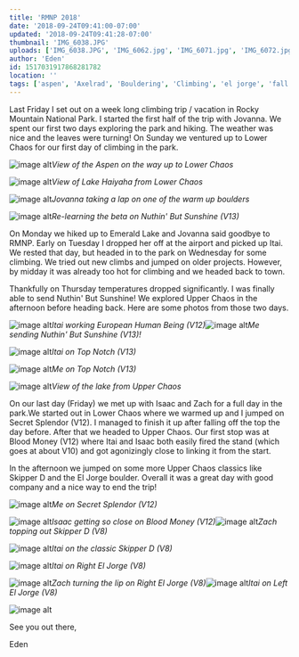 ```yaml
---
title: 'RMNP 2018'
date: '2018-09-24T09:41:00-07:00'
updated: '2018-09-24T09:41:28-07:00'
thumbnail: 'IMG_6038.JPG'
uploads: ['IMG_6038.JPG', 'IMG_6062.jpg', 'IMG_6071.jpg', 'IMG_6072.jpg', 'IMG_6072.jpg', 'IMG_6072.jpg', 'IMG_6182.JPG', '202.JPG', 'IMG_6239.JPG', 'IMG_6241.jpg', 'IMG_6247.jpg', 'IMG_6270.jpg', '20AM.jpg', 'IMG_6293.JPG', 'IMG_6296.JPG', 'IMG_6300.jpg', 'IMG_6310.jpg', 'IMG_6342.jpg', 'IMG_6342.jpg', 'IMG_6342.jpg', 'IMG_6209.jpg']
author: 'Eden'
id: 1517031917868281782
location: ''
tags: ['aspen', 'Axelrad', 'Bouldering', 'Climbing', 'el jorge', 'fall', "nuthin' but sunshine", 'RMNP', 'secret splendor', 'skipper d']
---
```

Last Friday I set out on a week long climbing trip / vacation in Rocky Mountain National Park. I started the first half of the trip with Jovanna. We spent our first two days exploring the park and hiking. The weather was nice and the leaves were turning! On Sunday we ventured up to Lower Chaos for our first day of climbing in the park.

![image alt](uploads/IMG_6038.JPG)*View of the Aspen on the way up to Lower Chaos*

![image alt](uploads/IMG_6062.jpg)*View of Lake Haiyaha from Lower Chaos*

![image alt](uploads/IMG_6071.jpg)*Jovanna taking a lap on one of the warm up boulders*

![image alt](https://2.bp.blogspot.com/-YOGbTqZE4No/W6g9Ep6enII/AAAAAAAADIc/7nk0i1VkX84Y7_ddJ07jx3sjEYshdZLIQCLcBGAs/s640/IMG_6072.jpg)*Re-learning the beta on Nuthin' But Sunshine (V13)*

[](https://2.bp.blogspot.com/-YOGbTqZE4No/W6g9Ep6enII/AAAAAAAADIc/7nk0i1VkX84Y7_ddJ07jx3sjEYshdZLIQCLcBGAs/s1600/IMG_6072.jpg)

[](https://2.bp.blogspot.com/-YOGbTqZE4No/W6g9Ep6enII/AAAAAAAADIc/7nk0i1VkX84Y7_ddJ07jx3sjEYshdZLIQCLcBGAs/s1600/IMG_6072.jpg)

On Monday we hiked up to Emerald Lake and Jovanna said goodbye to RMNP. Early on Tuesday I dropped her off at the airport and picked up Itai. We rested that day, but headed in to the park on Wednesday for some climbing. We tried out new climbs and jumped on older projects. However, by midday it was already too hot for climbing and we headed back to town.

Thankfully on Thursday temperatures dropped significantly. I was finally able to send Nuthin' But Sunshine! We explored Upper Chaos in the afternoon before heading back. Here are some photos from those two days.

![image alt](uploads/IMG_6182.JPG)*Itai working European Human Being (V12)*![image alt](uploads/IMG_6218%202.JPG)*Me sending Nuthin' But Sunshine (V13)!*

![image alt](uploads/IMG_6239.JPG)*Itai on Top Notch (V13)*

![image alt](uploads/IMG_6241.jpg)*Me on Top Notch (V13)*

![image alt](uploads/IMG_6247.jpg)*View of the lake from Upper Chaos*

On our last day (Friday) we met up with Isaac and Zach for a full day in the park.We started out in Lower Chaos where we warmed up and I jumped on Secret Splendor (V12). I managed to finish it up after falling off the top the day before. After that we headed to Upper Chaos. Our first stop was at Blood Money (V12) where Itai and Isaac both easily fired the stand (which goes at about V10) and got agonizingly close to linking it from the start.

In the afternoon we jumped on some more Upper Chaos classics like Skipper D and the El Jorge boulder. Overall it was a great day with good company and a nice way to end the trip!

![image alt](uploads/IMG_6270.jpg)*Me on Secret Splendor (V12)*

![image alt](uploads/Screen%20Shot%202018-09-24%20at%208.10.50%20AM.jpg)*Isaac getting so close on Blood Money (V12)*![image alt](uploads/IMG_6293.JPG)*Zach topping out Skipper D (V8)*

![image alt](uploads/IMG_6296.JPG)*Itai on the classic Skipper D (V8)*

![image alt](uploads/IMG_6300.jpg)*Itai on Right El Jorge (V8)*

![image alt](uploads/IMG_6310.jpg)*Zach turning the lip on Right El Jorge (V8)*![image alt](https://3.bp.blogspot.com/-CHMfrWnSTVY/W6hA4H6JxLI/AAAAAAAADJ8/9L7I1GLSEywoJHXIXOL5foX-wEpECHEaQCEwYBhgL/s640/IMG_6342.jpg)*Itai on Left El Jorge (V8)*

[](https://3.bp.blogspot.com/-CHMfrWnSTVY/W6hA4H6JxLI/AAAAAAAADJ8/9L7I1GLSEywoJHXIXOL5foX-wEpECHEaQCEwYBhgL/s1600/IMG_6342.jpg)

[](https://3.bp.blogspot.com/-CHMfrWnSTVY/W6hA4H6JxLI/AAAAAAAADJ8/9L7I1GLSEywoJHXIXOL5foX-wEpECHEaQCEwYBhgL/s1600/IMG_6342.jpg)

![image alt](uploads/IMG_6209.jpg)

See you out there,

Eden

